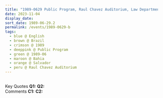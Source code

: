 ```yaml
---
title: "1989-0629 Public Program, Raul Chavez Auditorium, Law Department, University, Salvador, Bahia, Brazil"
date: 2023-11-04
display_date: 
sort_date: 1989-06-29.2
permalink: /events/1989-0629-b
tags:
  - blue @ English
  - brown @ Brazil
  - crimson @ 1989
  - deeppink @ Public Program
  - green @ 1989-06
  - maroon @ Bahia
  - orange @ Salvador
  - peru @ Raul Chavez Auditorium
---
```


<br>

<wave-list>
  <list-title color="DarkSeaGreen" width="55">Key Quotes</list-title>
  <list-item color="BlanchedAlmond" width="280"><b>Q1:</b> <i></i></list-item>
  <list-item color="Lavender" width="280"><b>Q2:</b> <i></i></list-item>
</wave-list>

<br>

<wave-list>
  <list-title color="DarkSeaGreen" width="55">Comments</list-title>
  <list-item color="BlanchedAlmond" width="280"><b>C1:</b> <i></i></list-item>
  <list-item color="Lavender" width="280"><b>C2:</b> <i></i></list-item>
</wave-list>